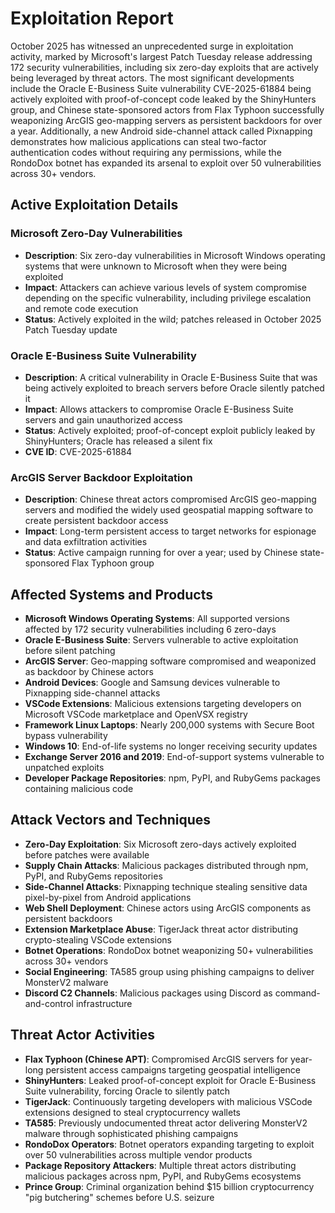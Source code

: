 # Exploitation Report

October 2025 has witnessed an unprecedented surge in exploitation activity, marked by Microsoft's largest Patch Tuesday release addressing 172 security vulnerabilities, including six zero-day exploits that are actively being leveraged by threat actors. The most significant developments include the Oracle E-Business Suite vulnerability CVE-2025-61884 being actively exploited with proof-of-concept code leaked by the ShinyHunters group, and Chinese state-sponsored actors from Flax Typhoon successfully weaponizing ArcGIS geo-mapping servers as persistent backdoors for over a year. Additionally, a new Android side-channel attack called Pixnapping demonstrates how malicious applications can steal two-factor authentication codes without requiring any permissions, while the RondoDox botnet has expanded its arsenal to exploit over 50 vulnerabilities across 30+ vendors.

## Active Exploitation Details

### Microsoft Zero-Day Vulnerabilities
- **Description**: Six zero-day vulnerabilities in Microsoft Windows operating systems that were unknown to Microsoft when they were being exploited
- **Impact**: Attackers can achieve various levels of system compromise depending on the specific vulnerability, including privilege escalation and remote code execution
- **Status**: Actively exploited in the wild; patches released in October 2025 Patch Tuesday update

### Oracle E-Business Suite Vulnerability
- **Description**: A critical vulnerability in Oracle E-Business Suite that was being actively exploited to breach servers before Oracle silently patched it
- **Impact**: Allows attackers to compromise Oracle E-Business Suite servers and gain unauthorized access
- **Status**: Actively exploited; proof-of-concept exploit publicly leaked by ShinyHunters; Oracle has released a silent fix
- **CVE ID**: CVE-2025-61884

### ArcGIS Server Backdoor Exploitation
- **Description**: Chinese threat actors compromised ArcGIS geo-mapping servers and modified the widely used geospatial mapping software to create persistent backdoor access
- **Impact**: Long-term persistent access to target networks for espionage and data exfiltration activities
- **Status**: Active campaign running for over a year; used by Chinese state-sponsored Flax Typhoon group

## Affected Systems and Products

- **Microsoft Windows Operating Systems**: All supported versions affected by 172 security vulnerabilities including 6 zero-days
- **Oracle E-Business Suite**: Servers vulnerable to active exploitation before silent patching
- **ArcGIS Server**: Geo-mapping software compromised and weaponized as backdoor by Chinese actors
- **Android Devices**: Google and Samsung devices vulnerable to Pixnapping side-channel attacks
- **VSCode Extensions**: Malicious extensions targeting developers on Microsoft VSCode marketplace and OpenVSX registry
- **Framework Linux Laptops**: Nearly 200,000 systems with Secure Boot bypass vulnerability
- **Windows 10**: End-of-life systems no longer receiving security updates
- **Exchange Server 2016 and 2019**: End-of-support systems vulnerable to unpatched exploits
- **Developer Package Repositories**: npm, PyPI, and RubyGems packages containing malicious code

## Attack Vectors and Techniques

- **Zero-Day Exploitation**: Six Microsoft zero-days actively exploited before patches were available
- **Supply Chain Attacks**: Malicious packages distributed through npm, PyPI, and RubyGems repositories
- **Side-Channel Attacks**: Pixnapping technique stealing sensitive data pixel-by-pixel from Android applications
- **Web Shell Deployment**: Chinese actors using ArcGIS components as persistent backdoors
- **Extension Marketplace Abuse**: TigerJack threat actor distributing crypto-stealing VSCode extensions
- **Botnet Operations**: RondoDox botnet weaponizing 50+ vulnerabilities across 30+ vendors
- **Social Engineering**: TA585 group using phishing campaigns to deliver MonsterV2 malware
- **Discord C2 Channels**: Malicious packages using Discord as command-and-control infrastructure

## Threat Actor Activities

- **Flax Typhoon (Chinese APT)**: Compromised ArcGIS servers for year-long persistent access campaigns targeting geospatial intelligence
- **ShinyHunters**: Leaked proof-of-concept exploit for Oracle E-Business Suite vulnerability, forcing Oracle to silently patch
- **TigerJack**: Continuously targeting developers with malicious VSCode extensions designed to steal cryptocurrency wallets
- **TA585**: Previously undocumented threat actor delivering MonsterV2 malware through sophisticated phishing campaigns
- **RondoDox Operators**: Botnet operators expanding targeting to exploit over 50 vulnerabilities across multiple vendor products
- **Package Repository Attackers**: Multiple threat actors distributing malicious packages across npm, PyPI, and RubyGems ecosystems
- **Prince Group**: Criminal organization behind $15 billion cryptocurrency "pig butchering" schemes before U.S. seizure